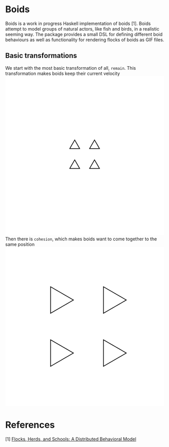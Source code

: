 # Boids

Boids is a work in progress Haskell implementation of boids [1].
Boids attempt to model groups of natural actors, like fish and birds,
in a realistic seeming way. The package provides a small DSL for
defining different boid behaviours as well as functionality for
rendering flocks of boids as GIF files.

## Basic transformations

We start with the most basic transformation of all, `remain`.
This transformation makes boids keep their current velocity
![](gifs/remainAllSameDirection.gif)
Then there is `cohesion`, which makes boids want to come together
to the same position
![](gifs/cohesionAllStandStill.gif)

# References
\[1\] [Flocks, Herds, and Schools: A Distributed Behavioral Model](http://www.red3d.com/cwr/papers/1987/boids.html)
